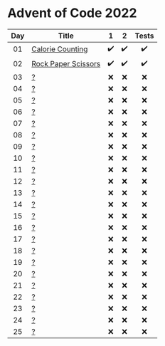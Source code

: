 # Advent of Code 2022

| Day | Title                                     |  1  |  2  | Tests |
| :-: | ----------------------------------------- | :-: | :-: | :---: |
| 01  | [Calorie Counting](https://adventofcode.com/2022/day/1)  | :heavy_check_mark: | :heavy_check_mark: |  :heavy_check_mark:  |
| 02  | [Rock Paper Scissors](https://adventofcode.com/2022/day/2)  |:heavy_check_mark:|:heavy_check_mark:| :heavy_check_mark: |
| 03  | [?](https://adventofcode.com/2022/day/3)  | :x: | :x: |  :x:  |
| 04  | [?](https://adventofcode.com/2022/day/4)  | :x: | :x: |  :x:  |
| 05  | [?](https://adventofcode.com/2022/day/5)  | :x: | :x: |  :x:  |
| 06  | [?](https://adventofcode.com/2022/day/6)  | :x: | :x: |  :x:  |
| 07  | [?](https://adventofcode.com/2022/day/7)  | :x: | :x: |  :x:  |
| 08  | [?](https://adventofcode.com/2022/day/8)  | :x: | :x: |  :x:  |
| 09  | [?](https://adventofcode.com/2022/day/9)  | :x: | :x: |  :x:  |
| 10  | [?](https://adventofcode.com/2022/day/10) | :x: | :x: |  :x:  |
| 11  | [?](https://adventofcode.com/2022/day/11) | :x: | :x: |  :x:  |
| 12  | [?](https://adventofcode.com/2022/day/12) | :x: | :x: |  :x:  |
| 13  | [?](https://adventofcode.com/2022/day/13) | :x: | :x: |  :x:  |
| 14  | [?](https://adventofcode.com/2022/day/14) | :x: | :x: |  :x:  |
| 15  | [?](https://adventofcode.com/2022/day/15) | :x: | :x: |  :x:  |
| 16  | [?](https://adventofcode.com/2022/day/16) | :x: | :x: |  :x:  |
| 17  | [?](https://adventofcode.com/2022/day/17) | :x: | :x: |  :x:  |
| 18  | [?](https://adventofcode.com/2022/day/18) | :x: | :x: |  :x:  |
| 19  | [?](https://adventofcode.com/2022/day/19) | :x: | :x: |  :x:  |
| 20  | [?](https://adventofcode.com/2022/day/20) | :x: | :x: |  :x:  |
| 21  | [?](https://adventofcode.com/2022/day/21) | :x: | :x: |  :x:  |
| 22  | [?](https://adventofcode.com/2022/day/22) | :x: | :x: |  :x:  |
| 23  | [?](https://adventofcode.com/2022/day/23) | :x: | :x: |  :x:  |
| 24  | [?](https://adventofcode.com/2022/day/24) | :x: | :x: |  :x:  |
| 25  | [?](https://adventofcode.com/2022/day/25) | :x: | :x: |  :x:  |
